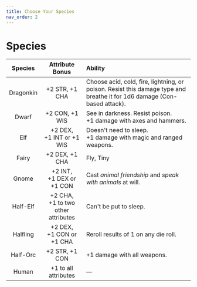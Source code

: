 ```yaml
---
title: Choose Your Species
nav_order: 2
---
```


# Species

| Species   | Attribute Bonus                       | Ability                                                                                                                  |
|:---------:|:-------------------------------------:|:-------------------------------------------------------------------------------------------------------------------------|
| Dragonkin | +2 STR, +1 CHA                        | Choose acid, cold, fire, lightning, or poison. Resist this damage type and breathe it for 1d6 damage (Con-based attack). |
| Dwarf     | +2 CON, +1 WIS                        | See in darkness. Resist poison.<br>+1 damage with axes and hammers. |
| Elf       | +2 DEX,<br>+1 INT or +1 WIS           | Doesn't need to sleep.<br>+1 damage with magic and ranged weapons. |
| Fairy     | +2 DEX, +1 CHA                        | Fly, Tiny |
| Gnome     | +2 INT,<br>+1 DEX or +1 CON           | Cast *animal friendship* and *speak with animals* at will. |
| Half-Elf  | +2 CHA,<br>+1 to two other attributes | Can't be put to sleep. |
| Halfling  | +2 DEX,<br>+1 CON or +1 CHA           | Reroll results of 1 on any die roll. |
| Half-Orc  | +2 STR, +1 CON                        | +1 damage with all weapons. |
| Human     | +1 to all attributes                  | — |
